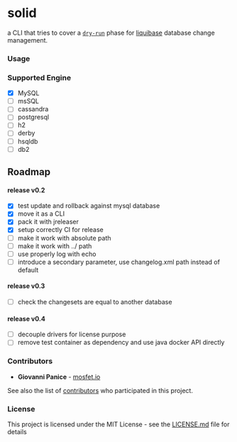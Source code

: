 # solid

a CLI that tries to cover a [`dry-run`](https://stackoverflow.com/questions/21847482/does-liquibase-support-dry-run) 
phase for [liquibase](https://liquibase.org/) database change management.

### Usage


### Supported Engine

- [X] MySQL
- [ ] msSQL
- [ ] cassandra
- [ ] postgresql
- [ ] h2
- [ ] derby
- [ ] hsqldb
- [ ] db2

## Roadmap

#### release v0.2

- [X] test update and rollback against mysql database
- [X] move it as a CLI
- [X] pack it with jreleaser
- [X] setup correctly CI for release
- [ ] make it work with absolute path
- [ ] make it work with ../ path
- [ ] use properly log with echo
- [ ] introduce a secondary parameter, use changelog.xml path instead of default

#### release v0.3

- [ ] check the changesets are equal to another database

#### release v0.4

- [ ] decouple drivers for license purpose
- [ ] remove test container as dependency and use java docker API directly

### Contributors

* **Giovanni Panice** - [mosfet.io](https://mosfet.io)

See also the list of [contributors](CONTRIBUTORS.md) who participated in this project.

### License

This project is licensed under the MIT License - see the [LICENSE.md](LICENSE.md) file for details